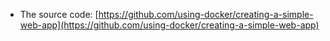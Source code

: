 * The source code: [https://github.com/using-docker/creating-a-simple-web-app](https://github.com/using-docker/creating-a-simple-web-app)
